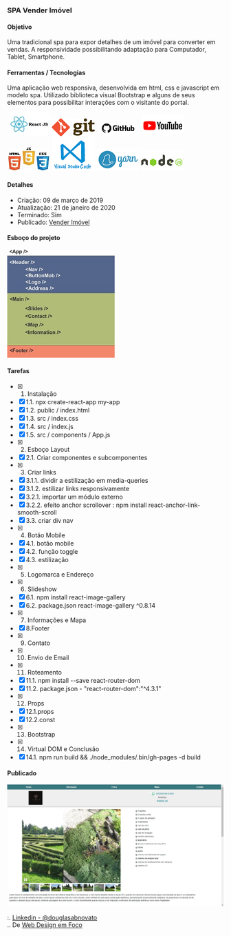 ### SPA Vender Imóvel

#### Objetivo

Uma tradicional spa para expor detalhes de um imóvel para converter em vendas.
A responsividade possibilitando adaptação para Computador, Tablet, Smartphone.

#### Ferramentas / Tecnologias

Uma aplicação web responsiva, desenvolvida em html, css e javascript em modelo spa. Utilizado biblioteca visual Bootstrap e alguns de seus elementos para possibilitar interações com o visitante do portal.

![ReactJS](/images/logo-reactjs.jpg)
![Git](/images/logo-git.png)
![Github](/images/logo-github.png)
![Youtube](/images/logo-youtube.png)
![HTML/CSS/Javascript](/images/logo-html-css-js.jpeg)
![VSCode](/images/logo-VSCode.png)
![Yarn](/images/logo-yarn.png)
![Nodejs](/images/logo-nodejs.png)

#### Detalhes

- Criação: 09 de março de 2019
- Atualização: 21 de janeiro de 2020
- Terminado: Sim 
- Publicado: [Vender Imóvel](https://venderimovel.herokuapp.com/)

#### Esboço do projeto

![Layout App](/images/esboco-components.jpg)

#### Tarefas 

- [x] 1. Instalação
- [x] 1.1. npx create-react-app my-app
- [x] 1.2. public / index.html
- [x] 1.3. src / index.css
- [x] 1.4. src / index.js
- [x] 1.5. src / components / App.js
- [x] 2. Esboço Layout 
- [x] 2.1. Criar componentes e subcomponentes
- [x] 3. Criar links
- [x] 3.1.1. dividir a estilização em media-queries
- [x] 3.1.2. estilizar links responsivamente 
- [x] 3.2.1. importar um módulo externo
- [x] 3.2.2. efeito anchor scrollover : npm install react-anchor-link-smooth-scroll 
- [x] 3.3. criar div nav
- [x] 4. Botão Mobile
- [x] 4.1. botão mobile
- [x] 4.2. função toggle
- [x] 4.3. estilização
- [x] 5. Logomarca e Endereço
- [x] 6. Slideshow
- [x] 6.1. npm install react-image-gallery 
- [x] 6.2. package.json react-image-gallery ^0.8.14
- [x] 7. Informações e Mapa
- [x] 8.Footer
- [x] 9. Contato
- [x] 10. Envio de Email
- [x] 11. Roteamento
- [x] 11.1. npm install --save react-router-dom 
- [x] 11.2. package.json - "react-router-dom":"^4.3.1"
- [x] 12. Props
- [x] 12.1.props
- [x] 12.2.const
- [x] 13. Bootstrap
- [x] 14. Virtual DOM e Conclusão
- [x] 14.1. npm run build && ./node_modules/.bin/gh-pages -d build

#### Publicado 

![Vender Imóvel](/images/tela-1.jpg)<br/>

:. [Linkedin - @douglasabnovato](https://www.linkedin.com/in/douglasabnovato/)<br/>
.. De [Web Design em Foco](https://www.youtube.com/watch?v=D97xHLUzoEY&t=717s) 
